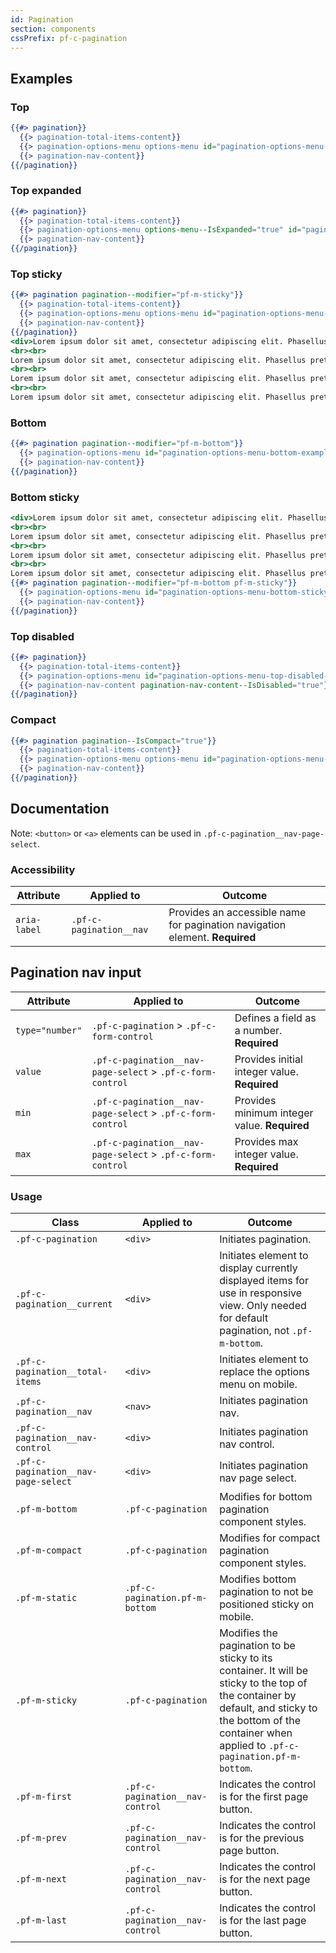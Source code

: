 ```yaml
---
id: Pagination
section: components
cssPrefix: pf-c-pagination
---
```


## Examples
### Top
```hbs isFullscreen
{{#> pagination}}
  {{> pagination-total-items-content}}
  {{> pagination-options-menu options-menu id="pagination-options-menu-top-example" options-menu--IsText="true"}}
  {{> pagination-nav-content}}
{{/pagination}}
```

### Top expanded
```hbs isFullscreen
{{#> pagination}}
  {{> pagination-total-items-content}}
  {{> pagination-options-menu options-menu--IsExpanded="true" id="pagination-options-menu-top-expanded-example" options-menu--IsText="true"}}
  {{> pagination-nav-content}}
{{/pagination}}
```

### Top sticky
```hbs isFullscreen
{{#> pagination pagination--modifier="pf-m-sticky"}}
  {{> pagination-total-items-content}}
  {{> pagination-options-menu options-menu id="pagination-options-menu-top-example" options-menu--IsText="true"}}
  {{> pagination-nav-content}}
{{/pagination}}
<div>Lorem ipsum dolor sit amet, consectetur adipiscing elit. Phasellus pretium est a porttitor vehicula. Quisque vel commodo urna. Morbi mattis rutrum ante, id vehicula ex accumsan ut. Morbi viverra, eros vel porttitor facilisis, eros purus aliquet erat, nec lobortis felis elit pulvinar sem. Vivamus vulputate, risus eget commodo eleifend, eros nibh porta quam, vitae lacinia leo libero at magna. Maecenas aliquam sagittis orci, et posuere nisi ultrices sit amet. Aliquam ex odio, malesuada sed posuere quis, pellentesque at mauris. Phasellus venenatis massa ex, eget pulvinar libero auctor pretium. Aliquam erat volutpat. Duis euismod justo in quam ullamcorper, in commodo massa vulputate.</div>
<br><br>
Lorem ipsum dolor sit amet, consectetur adipiscing elit. Phasellus pretium est a porttitor vehicula. Quisque vel commodo urna. Morbi mattis rutrum ante, id vehicula ex accumsan ut. Morbi viverra, eros vel porttitor facilisis, eros purus aliquet erat, nec lobortis felis elit pulvinar sem. Vivamus vulputate, risus eget commodo eleifend, eros nibh porta quam, vitae lacinia leo libero at magna. Maecenas aliquam sagittis orci, et posuere nisi ultrices sit amet. Aliquam ex odio, malesuada sed posuere quis, pellentesque at mauris. Phasellus venenatis massa ex, eget pulvinar libero auctor pretium. Aliquam erat volutpat. Duis euismod justo in quam ullamcorper, in commodo massa vulputate.</div>
<br><br>
Lorem ipsum dolor sit amet, consectetur adipiscing elit. Phasellus pretium est a porttitor vehicula. Quisque vel commodo urna. Morbi mattis rutrum ante, id vehicula ex accumsan ut. Morbi viverra, eros vel porttitor facilisis, eros purus aliquet erat, nec lobortis felis elit pulvinar sem. Vivamus vulputate, risus eget commodo eleifend, eros nibh porta quam, vitae lacinia leo libero at magna. Maecenas aliquam sagittis orci, et posuere nisi ultrices sit amet. Aliquam ex odio, malesuada sed posuere quis, pellentesque at mauris. Phasellus venenatis massa ex, eget pulvinar libero auctor pretium. Aliquam erat volutpat. Duis euismod justo in quam ullamcorper, in commodo massa vulputate.</div>
<br><br>
Lorem ipsum dolor sit amet, consectetur adipiscing elit. Phasellus pretium est a porttitor vehicula. Quisque vel commodo urna. Morbi mattis rutrum ante, id vehicula ex accumsan ut. Morbi viverra, eros vel porttitor facilisis, eros purus aliquet erat, nec lobortis felis elit pulvinar sem. Vivamus vulputate, risus eget commodo eleifend, eros nibh porta quam, vitae lacinia leo libero at magna. Maecenas aliquam sagittis orci, et posuere nisi ultrices sit amet. Aliquam ex odio, malesuada sed posuere quis, pellentesque at mauris. Phasellus venenatis massa ex, eget pulvinar libero auctor pretium. Aliquam erat volutpat. Duis euismod justo in quam ullamcorper, in commodo massa vulputate.</div>
```

### Bottom
```hbs isFullscreen
{{#> pagination pagination--modifier="pf-m-bottom"}}
  {{> pagination-options-menu id="pagination-options-menu-bottom-example" options-menu--IsText="true" pagination-options-menu--modifier="pf-m-top"}}
  {{> pagination-nav-content}}
{{/pagination}}
```

### Bottom sticky
```hbs isFullscreen
<div>Lorem ipsum dolor sit amet, consectetur adipiscing elit. Phasellus pretium est a porttitor vehicula. Quisque vel commodo urna. Morbi mattis rutrum ante, id vehicula ex accumsan ut. Morbi viverra, eros vel porttitor facilisis, eros purus aliquet erat, nec lobortis felis elit pulvinar sem. Vivamus vulputate, risus eget commodo eleifend, eros nibh porta quam, vitae lacinia leo libero at magna. Maecenas aliquam sagittis orci, et posuere nisi ultrices sit amet. Aliquam ex odio, malesuada sed posuere quis, pellentesque at mauris. Phasellus venenatis massa ex, eget pulvinar libero auctor pretium. Aliquam erat volutpat. Duis euismod justo in quam ullamcorper, in commodo massa vulputate.</div>
<br><br>
Lorem ipsum dolor sit amet, consectetur adipiscing elit. Phasellus pretium est a porttitor vehicula. Quisque vel commodo urna. Morbi mattis rutrum ante, id vehicula ex accumsan ut. Morbi viverra, eros vel porttitor facilisis, eros purus aliquet erat, nec lobortis felis elit pulvinar sem. Vivamus vulputate, risus eget commodo eleifend, eros nibh porta quam, vitae lacinia leo libero at magna. Maecenas aliquam sagittis orci, et posuere nisi ultrices sit amet. Aliquam ex odio, malesuada sed posuere quis, pellentesque at mauris. Phasellus venenatis massa ex, eget pulvinar libero auctor pretium. Aliquam erat volutpat. Duis euismod justo in quam ullamcorper, in commodo massa vulputate.</div>
<br><br>
Lorem ipsum dolor sit amet, consectetur adipiscing elit. Phasellus pretium est a porttitor vehicula. Quisque vel commodo urna. Morbi mattis rutrum ante, id vehicula ex accumsan ut. Morbi viverra, eros vel porttitor facilisis, eros purus aliquet erat, nec lobortis felis elit pulvinar sem. Vivamus vulputate, risus eget commodo eleifend, eros nibh porta quam, vitae lacinia leo libero at magna. Maecenas aliquam sagittis orci, et posuere nisi ultrices sit amet. Aliquam ex odio, malesuada sed posuere quis, pellentesque at mauris. Phasellus venenatis massa ex, eget pulvinar libero auctor pretium. Aliquam erat volutpat. Duis euismod justo in quam ullamcorper, in commodo massa vulputate.</div>
<br><br>
Lorem ipsum dolor sit amet, consectetur adipiscing elit. Phasellus pretium est a porttitor vehicula. Quisque vel commodo urna. Morbi mattis rutrum ante, id vehicula ex accumsan ut. Morbi viverra, eros vel porttitor facilisis, eros purus aliquet erat, nec lobortis felis elit pulvinar sem. Vivamus vulputate, risus eget commodo eleifend, eros nibh porta quam, vitae lacinia leo libero at magna. Maecenas aliquam sagittis orci, et posuere nisi ultrices sit amet. Aliquam ex odio, malesuada sed posuere quis, pellentesque at mauris. Phasellus venenatis massa ex, eget pulvinar libero auctor pretium. Aliquam erat volutpat. Duis euismod justo in quam ullamcorper, in commodo massa vulputate.</div>
{{#> pagination pagination--modifier="pf-m-bottom pf-m-sticky"}}
  {{> pagination-options-menu id="pagination-options-menu-bottom-sticky-example" options-menu--IsText="true" pagination-options-menu--modifier="pf-m-top"}}
  {{> pagination-nav-content}}
{{/pagination}}
```

### Top disabled
```hbs isFullscreen
{{#> pagination}}
  {{> pagination-total-items-content}}
  {{> pagination-options-menu id="pagination-options-menu-top-disabled-example" options-menu--IsText="true" options-menu-toggle--IsDisabled="true"}}
  {{> pagination-nav-content pagination-nav-content--IsDisabled="true"}}
{{/pagination}}
```

### Compact
```hbs isFullscreen
{{#> pagination pagination--IsCompact="true"}}
  {{> pagination-total-items-content}}
  {{> pagination-options-menu options-menu id="pagination-options-menu-compact-example" options-menu--IsText="true"}}
  {{> pagination-nav-content}}
{{/pagination}}
```

## Documentation
Note: `<button>` or `<a>` elements can be used in `.pf-c-pagination__nav-page-select`.

### Accessibility
| Attribute | Applied to | Outcome |
| -- | -- | -- |
| `aria-label`  | `.pf-c-pagination__nav` |  Provides an accessible name for pagination navigation element. **Required** |

## Pagination nav input

| Attribute | Applied to | Outcome |
| -- | -- | -- |
| `type="number"` | `.pf-c-pagination` > `.pf-c-form-control` | Defines a field as a number. **Required** |
| `value` | `.pf-c-pagination__nav-page-select` > `.pf-c-form-control` | Provides initial integer value. **Required** |
| `min` | `.pf-c-pagination__nav-page-select` > `.pf-c-form-control` | Provides minimum integer value. **Required** |
| `max` | `.pf-c-pagination__nav-page-select` > `.pf-c-form-control` | Provides max integer value. **Required** |

### Usage
| Class | Applied to | Outcome |
| -- | -- | -- |
| `.pf-c-pagination` | `<div>` |  Initiates pagination. |
| `.pf-c-pagination__current` | `<div>` |  Initiates element to display currently displayed items for use in responsive view. Only needed for default pagination, not `.pf-m-bottom`. |
| `.pf-c-pagination__total-items` | `<div>` | Initiates element to replace the options menu on mobile. |
| `.pf-c-pagination__nav` | `<nav>` |  Initiates pagination nav. |
| `.pf-c-pagination__nav-control` | `<div>` |  Initiates pagination nav control. |
| `.pf-c-pagination__nav-page-select` | `<div>` |  Initiates pagination nav page select. |
| `.pf-m-bottom` | `.pf-c-pagination` | Modifies for bottom pagination component styles. |
| `.pf-m-compact` | `.pf-c-pagination` | Modifies for compact pagination component styles. |
| `.pf-m-static` | `.pf-c-pagination.pf-m-bottom` | Modifies bottom pagination to not be positioned sticky on mobile. |
| `.pf-m-sticky` | `.pf-c-pagination` | Modifies the pagination to be sticky to its container. It will be sticky to the top of the container by default, and sticky to the bottom of the container when applied to `.pf-c-pagination.pf-m-bottom`. |
| `.pf-m-first` | `.pf-c-pagination__nav-control` | Indicates the control is for the first page button. |
| `.pf-m-prev` | `.pf-c-pagination__nav-control` | Indicates the control is for the previous page button. |
| `.pf-m-next` | `.pf-c-pagination__nav-control` | Indicates the control is for the next page button. |
| `.pf-m-last` | `.pf-c-pagination__nav-control` | Indicates the control is for the last page button. |
